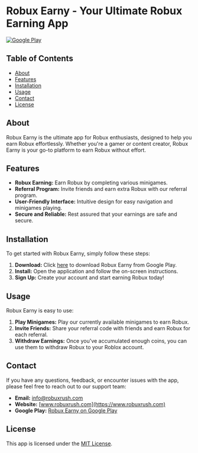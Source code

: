 # Robux Earny - Your Ultimate Robux Earning App

[![Google Play](https://img.shields.io/badge/Download%20on-Google%20Play-brightgreen)](https://play.google.com/store/apps/details?id=com.robuxearny.official)

## Table of Contents

- [About](#about)
- [Features](#features)
- [Installation](#installation)
- [Usage](#usage)
- [Contact](#contact)
- [License](#license)

## About

Robux Earny is the ultimate app for Robux enthusiasts, designed to help you earn Robux effortlessly. Whether you're a gamer or content creator, Robux Earny is your go-to platform to earn Robux without effort.

## Features

- **Robux Earning:** Earn Robux by completing various minigames.
- **Referral Program:** Invite friends and earn extra Robux with our referral program.
- **User-Friendly Interface:** Intuitive design for easy navigation and minigames playing.
- **Secure and Reliable:** Rest assured that your earnings are safe and secure.

## Installation

To get started with Robux Earny, simply follow these steps:

1. **Download:** Click [here](https://play.google.com/store/apps/details?id=com.robuxearny.official) to download Robux Earny from Google Play.
2. **Install:** Open the application and follow the on-screen instructions.
3. **Sign Up:** Create your account and start earning Robux today!

## Usage

Robux Earny is easy to use:

1. **Play Minigames:** Play our currently available minigames to earn Robux.
2. **Invite Friends:** Share your referral code with friends and earn Robux for each referral.
3. **Withdraw Earnings:** Once you've accumulated enough coins, you can use them to withdraw Robux to your Roblox account.

## Contact

If you have any questions, feedback, or encounter issues with the app, please feel free to reach out to our support team:

- **Email:** info@robuxrush.com
- **Website:** [www.robuxrush.com](https://www.robuxrush.com)
- **Google Play:** [Robux Earny on Google Play](https://play.google.com/store/apps/details?id=com.robuxearny.official)

## License

This app is licensed under the [MIT License](LICENSE).
